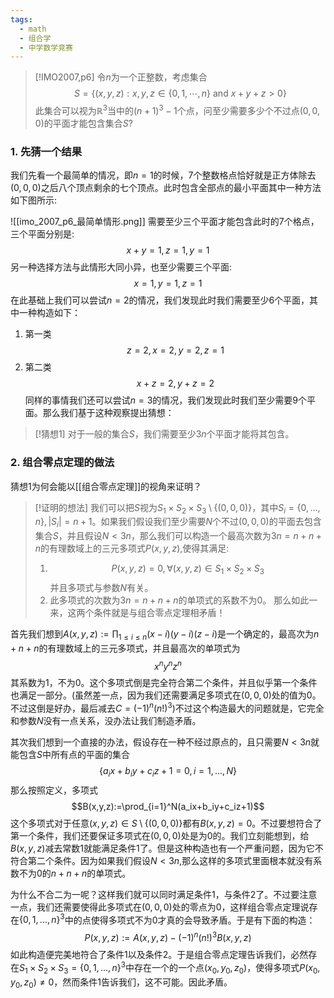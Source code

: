```yaml
---
tags:
  - math
  - 组合学
  - 中学数学竞赛
---
```


> [!IMO2007,p6]
> 令$n$为一个正整数，考虑集合$$S=\{(x,y,z):x,y,z\in \{0,1,\cdots,n\}\text{ and }x+y+z>0\}$$此集合可以视为$\mathbb{R}^3$当中的$(n+1)^3-1$个点，问至少需要多少个不过点$(0,0,0)$的平面才能包含集合$S$?

### 1. 先猜一个结果

我们先看一个最简单的情况，即$n=1$的时候，7个整数格点恰好就是正方体除去$(0,0,0)$之后八个顶点剩余的七个顶点。此时包含全部点的最小平面其中一种方法如下图所示:

![[imo_2007_p6_最简单情形.png]]
需要至少三个平面才能包含此时的7个格点，三个平面分别是:$$x+y=1,z=1,y=1$$另一种选择方法与此情形大同小异，也至少需要三个平面:$$x=1,y=1,z=1$$
在此基础上我们可以尝试$n=2$的情况，我们发现此时我们需要至少6个平面，其中一种构造如下：
1. 第一类$$z=2,x=2,y=2,z=1$$
2. 第二类$$x+z=2,y+z=2$$
同样的事情我们还可以尝试$n=3$的情况，我们发现此时我们至少需要$9$个平面。那么我们基于这种观察提出猜想：
> [!猜想1]
> 对于一般的集合$S$，我们需要至少$3n$个平面才能将其包含。

### 2. 组合零点定理的做法

猜想1为何会能以[[组合零点定理]]的视角来证明？

> [!证明的想法]
> 我们可以把$S$视为$S_1\times S_2\times S_3\setminus \{(0,0,0)\}$，其中$S_i=\{0,...,n\},|S_i|=n+1$。如果我们假设我们至少需要$N$个不过$(0,0,0)$的平面去包含集合$S$，并且假设$N<3n$，那么我们可以构造一个最高次数为$3n=n+n+n$的有理数域上的三元多项式$P(x,y,z)$,使得其满足:
> 1. $$P(x,y,z)=0,\forall (x,y,z)\in S_1\times S_2\times S_3$$并且多项式与参数$N$有关。
> 2. 此多项式的次数为$3n=n+n+n$的单项式的系数不为0。
> 那么如此一来，这两个条件就是与组合零点定理相矛盾！

首先我们想到$A(x,y,z):=\prod_{1\leq i\leq n}(x-i)(y-i)(z-i)$是一个确定的，最高次为$n+n+n$的有理数域上的三元多项式，并且最高次的单项式为$$x^ny^nz^n$$其系数为1，不为0。这个多项式倒是完全符合第二个条件，并且似乎第一个条件也满足一部分。(虽然差一点，因为我们还需要满足多项式在$(0,0,0)$处的值为0。不过这倒是好办，最后减去$C=(-1)^n(n!)^3$)不过这个构造最大的问题就是，它完全和参数$N$没有一点关系，没办法让我们制造矛盾。

其次我们想到一个直接的办法，假设存在一种不经过原点的，且只需要$N<3n$就能包含$S$中所有点的平面的集合$$\{a_ix+b_iy+c_iz+1=0,i=1,...,N\}$$那么按照定义，多项式$$B(x,y,z):=\prod_{i=1}^N(a_ix+b_iy+c_iz+1)$$这个多项式对于任意$(x,y,z)\in S\setminus\{(0,0,0)\}$都有$B(x,y,z)=0$。不过要想符合了第一个条件，我们还要保证多项式在$(0,0,0)$处是为0的。我们立刻能想到，给$B(x,y,z)$减去常数1就能满足条件1了。但是这种构造也有一个严重问题，因为它不符合第二个条件。因为如果我们假设$N<3n$,那么这样的多项式里面根本就没有系数不为0的$n+n+n$的单项式。

为什么不合二为一呢？这样我们就可以同时满足条件1，与条件2了。不过要注意一点，我们还需要使得此多项式在$(0,0,0)$处的零点为0，这样组合零点定理说存在$\{0,1,...,n\}^3$中的点使得多项式不为0才真的会导致矛盾。于是有下面的构造：$$P(x,y,z):=A(x,y,z)-(-1)^n(n!)^3B(x,y,z)$$如此构造便完美地符合了条件1以及条件2。于是组合零点定理告诉我们，必然存在$S_1\times S_2\times S_3=\{0,1,...,n\}^3$中存在一个的一个点$(x_0,y_0,z_0)$，使得多项式$P(x_0,y_0,z_0)\neq 0$，然而条件1告诉我们，这不可能。因此矛盾。

